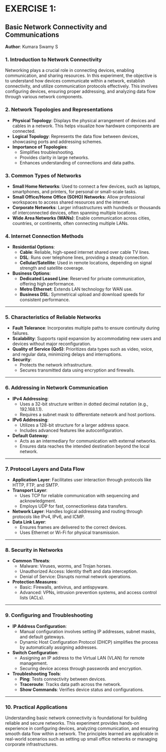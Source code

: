 # EXERCISE 1:

## Basic Network Connectivity and Communications

**Author**: Kumara Swamy S

### 1. Introduction to Network Connectivity

Networking plays a crucial role in connecting devices, enabling communication, and sharing resources. In this experiment, the objective is to understand how devices communicate within a network, establish connectivity, and utilize communication protocols effectively. This involves configuring devices, ensuring proper addressing, and analyzing data flow through various network components.

### 2. Network Topologies and Representations

- **Physical Topology**: Displays the physical arrangement of devices and cables in a network. This helps visualize how hardware components are connected.
- **Logical Topology**: Represents the data flow between devices, showcasing ports and addressing schemes.
- **Importance of Topologies**:
  - Simplifies troubleshooting.
  - Provides clarity in large networks.
  - Enhances understanding of connections and data paths.

### 3. Common Types of Networks

- **Small Home Networks**: Used to connect a few devices, such as laptops, smartphones, and printers, for personal or small-scale tasks.
- **Small Office/Home Office (SOHO) Networks**: Allow professional workspaces to access shared resources and the internet.
- **Corporate Networks**: Larger infrastructures with hundreds or thousands of interconnected devices, often spanning multiple locations.
- **Wide Area Networks (WANs)**: Enable communication across cities, countries, or continents, often connecting multiple LANs.

### 4. Internet Connection Methods

- **Residential Options**:
  - **Cable**: Reliable, high-speed internet shared over cable TV lines.
  - **DSL**: Runs over telephone lines, providing a steady connection.
  - **Cellular/Satellite**: Used in remote locations, depending on signal strength and satellite coverage.
- **Business Options**:
  - **Dedicated Leased Line**: Reserved for private communication, offering high performance.
  - **Metro Ethernet**: Extends LAN technology for WAN use.
  - **Business DSL**: Symmetrical upload and download speeds for consistent performance.

---

### 5. Characteristics of Reliable Networks

- **Fault Tolerance**: Incorporates multiple paths to ensure continuity during failures.
- **Scalability**: Supports rapid expansion by accommodating new users and devices without major reconfiguration.
- **Quality of Service (QoS)**: Prioritizes data types such as video, voice, and regular data, minimizing delays and interruptions.
- **Security**:
  - Protects the network infrastructure.
  - Secures transmitted data using encryption and firewalls.

---

### 6. Addressing in Network Communication

- **IPv4 Addressing**:
  - Uses a 32-bit structure written in dotted decimal notation (e.g., 192.168.1.1).
  - Requires a subnet mask to differentiate network and host portions.
- **IPv6 Addressing**:
  - Utilizes a 128-bit structure for a larger address space.
  - Includes advanced features like autoconfiguration.
- **Default Gateway**:
  - Acts as an intermediary for communication with external networks.
  - Ensures data reaches the intended destination beyond the local network.

---

### 7. Protocol Layers and Data Flow

- **Application Layer**: Facilitates user interaction through protocols like HTTP, FTP, and SMTP.
- **Transport Layer**:
  - Uses TCP for reliable communication with sequencing and acknowledgment.
  - Employs UDP for fast, connectionless data transfers.
- **Network Layer**: Handles logical addressing and routing through protocols like IPv4, IPv6, and ICMP.
- **Data Link Layer**:
  - Ensures frames are delivered to the correct devices.
  - Uses Ethernet or Wi-Fi for physical transmission.

---

### 8. Security in Networks

- **Common Threats**:
  - Malware: Viruses, worms, and Trojan horses.
  - Unauthorized Access: Identity theft and data interception.
  - Denial of Service: Disrupts normal network operations.
- **Protection Measures**:
  - Basic: Firewalls, antivirus, and antispyware.
  - Advanced: VPNs, intrusion prevention systems, and access control lists (ACLs).

---

### 9. Configuring and Troubleshooting

- **IP Address Configuration**:
  - Manual configuration involves setting IP addresses, subnet masks, and default gateways.
  - Dynamic Host Configuration Protocol (DHCP) simplifies the process by automatically assigning addresses.
- **Switch Configuration**:
  - Assigning an IP address to the Virtual LAN (VLAN) for remote management.
  - Securing device access through passwords and encryption.
- **Troubleshooting Tools**:
  - **Ping**: Tests connectivity between devices.
  - **Traceroute**: Tracks data path across the network.
  - **Show Commands**: Verifies device status and configurations.

---

### 10. Practical Applications

Understanding basic network connectivity is foundational for building reliable and secure networks. This experiment provides hands-on experience in configuring devices, analyzing communication, and ensuring smooth data flow within a network. The principles learned are applicable in real-world scenarios such as setting up small office networks or managing corporate infrastructures.
